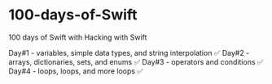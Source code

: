 # 100-days-of-Swift
100 days of Swift with Hacking with Swift

Day#1 - variables, simple data types, and string interpolation ✅
Day#2 - arrays, dictionaries, sets, and enums ✅
Day#3 - operators and conditions ✅
Day#4 - loops, loops, and more loops ✅

